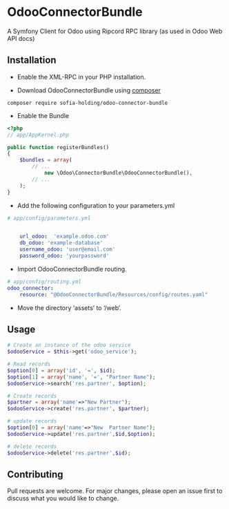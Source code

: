 # OdooConnectorBundle

A Symfony Client for Odoo using Ripcord RPC library (as used in Odoo Web API docs)


## Installation

* Enable the XML-RPC in your PHP installation.

* Download OdooConnectorBundle using [composer]()

```composer
composer require sofia-holding/odoo-connector-bundle
```

* Enable the Bundle

```php
<?php
// app/AppKernel.php

public function registerBundles()
{
    $bundles = array(
        // ...
            new \Odoo\ConnectorBundle\OdooConnectorBundle(),
        // ...
    );
}
```

* Add the following configuration to your parameters.yml

```yml
# app/config/parameters.yml


    url_odoo:  'example.odoo.com'
    db_odoo: 'example-database'
    username_odoo: 'user@email.com'
    password_odoo: 'yourpassword'
```

* Import OdooConnectorBundle routing.

```yml
# app/config/routing.yml
odoo_connector:
    resource: "@OdooConnectorBundle/Resources/config/routes.yaml"
```

* Move the directory ‘assets’ to ‘/web’.


## Usage

```php
# Create an instance of the odoo service
$odooService = $this->get('odoo_service');

# Read records        
$option[0] = array('id', '=', $id);
$option[1] = array('name', '=', "Partner Name");
$odooService->search('res.partner', $option);

# Create records       
$partner = array('name'=>"New Partner");
$odooService->create('res.partner', $partner);

# update records        
$option[0] = array('name'=>"New  Partner Name");
$odooService->update('res.partner',$id,$option);

# delete records        
$odooService->delete('res.partner',$id);
```

## Contributing
Pull requests are welcome. For major changes, please open an issue first to discuss what you would like to change.


